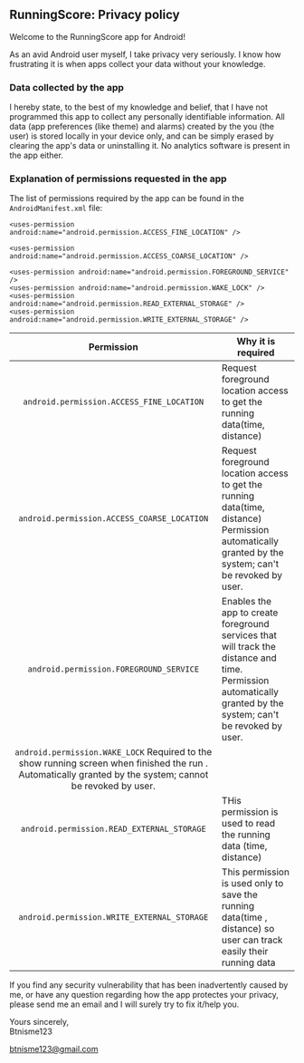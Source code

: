 ## RunningScore: Privacy policy

Welcome to the RunningScore app for Android!

As an avid Android user myself, I take privacy very seriously.
I know how frustrating it is when apps collect your data without your knowledge.

### Data collected by the app

I hereby state, to the best of my knowledge and belief, that I have not programmed this app to collect any personally identifiable information. All data (app preferences (like theme) and alarms) created by the you (the user) is stored locally in your device only, and can be simply erased by clearing the app's data or uninstalling it. No analytics software is present in the app either.

### Explanation of permissions requested in the app

The list of permissions required by the app can be found in the `AndroidManifest.xml` file:
 
         
    <uses-permission android:name="android.permission.ACCESS_FINE_LOCATION" />

    <uses-permission android:name="android.permission.ACCESS_COARSE_LOCATION" />

    <uses-permission android:name="android.permission.FOREGROUND_SERVICE" />
    <uses-permission android:name="android.permission.WAKE_LOCK" />
    <uses-permission android:name="android.permission.READ_EXTERNAL_STORAGE" />
    <uses-permission android:name="android.permission.WRITE_EXTERNAL_STORAGE" />



| Permission | Why it is required |
| :---: | --- |
| `android.permission.ACCESS_FINE_LOCATION` | Request foreground location access to get the running data(time, distance) |Permission automatically granted by the system; can't be revoked by user. |
| `android.permission.ACCESS_COARSE_LOCATION` | Request foreground location access to get the running data(time, distance) Permission automatically granted by the system; can't be revoked by user. |
| `android.permission.FOREGROUND_SERVICE` | Enables the app to create foreground services that will track the distance and time. Permission automatically granted by the system; can't be revoked by user. |
| `android.permission.WAKE_LOCK`  Required to the show running screen when finished the run . Automatically granted by the system; cannot be revoked by user. |
`android.permission.READ_EXTERNAL_STORAGE` | THis permission is used to read the running data (time, distance) 
`android.permission.WRITE_EXTERNAL_STORAGE` | This permission is used only to save the running data(time , distance) so user can track easily their running data  




If you find any security vulnerability that has been inadvertently caused by me, or have any question regarding how the app protectes your privacy, please send me an email and I will surely try to fix it/help you.

Yours sincerely,  
Btnisme123 

btnisme123@gmail.com
